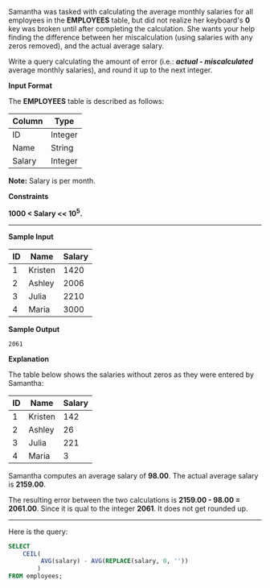 Samantha was tasked with calculating the average monthly salaries for all employees in the __EMPLOYEES__ table, but did not realize her keyboard's **0** key was broken until after completing the calculation. She wants your help finding the difference between her miscalculation (using salaries with any zeros removed), and the actual average salary.

Write a query calculating the amount of error (i.e.: _**actual - miscalculated**_ average monthly salaries), and round it up to the next integer.

__Input Format__

The __EMPLOYEES__ table is described as follows:


|Column        | Type                     
|------------  | ---------
|ID            | Integer
|Name          | String
|Salary        | Integer

__Note:__ Salary is per month.

__Constraints__

**1000 < Salary << $`10^5`$.**

--------------------------------------------

__Sample Input__

|ID            | Name      | Salary                     
|------------  | --------- | -------
|1             | Kristen   | 1420
|2             | Ashley    | 2006
|3             | Julia     | 2210
|4             | Maria     | 3000


__Sample Output__

```
2061
```

__Explanation__

The table below shows the salaries without zeros as they were entered by Samantha:

|ID            | Name      | Salary                     
|------------  | --------- | -------
|1             | Kristen   | 142
|2             | Ashley    | 26
|3             | Julia     | 221
|4             | Maria     | 3

Samantha computes an average salary of **98.00**. The actual average salary is **2159.00**.

The resulting error between the two calculations is **2159.00 - 98.00 = 2061.00**. Since it is qual to the integer **2061**. It does not get rounded up.

------------------------------------------

Here is the query:
```SQL
SELECT
    CEIL(
         AVG(salary) - AVG(REPLACE(salary, 0, ''))
        )
FROM employees;
```


